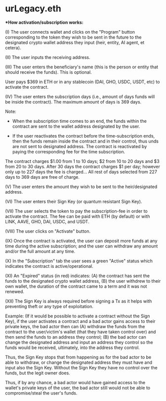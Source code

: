# urLegacy.eth

**\*How activation/subscription works:**

(I) The user connects wallet and clicks on the "Program" button corresponding to the token they wish to be sent in the future to the designated crypto wallet address they input (heir, entity, AI agent, et cetera).

(II) The user inputs the receiving address.

(III) The user enters the beneficiary's name (this is the person or entity that should receive the funds). This is optional.

User pays $369 in ETH or in any stablecoin (DAI, GHO, USDC, USDT, etc) to activate the contract.

(IV) The user enters the subscription days (i.e., amount of days funds will be inside the contract). The maximum amount of days is 369 days.

Note:

- When the subscription time comes to an end, the funds within the contract are sent to the wallet address designated by the user.

- If the user reactivates the contract before the time-subscription ends, then the funds remain inside the contract and in their control, thus unds are not sent to designated address. The contract is reactivated by paying the corresponding fee for the time subscription.

The contract charges $1.00 from 1 to 10 days; $2 from 10 to 20 days and $3 from 20 to 30 days. After 30 days the contract charges $1 per day; however only up to 227 days the fee is charged... All rest of days selected from 227 days to 369 days are free of charge.

(V) The user enters the amount they wish to be sent to the heir/designated address.

(VI) The user enters their Sign Key (or quantum resistant Sign Key).

(VII) The user selects the token to pay the subscription-fee in order to activate the contract. The fee can be paid with ETH (by default) or with LINK, AAVE, GHO, DAI, USDC, and USDT.

(VIII) The user clicks on "Activate" button.

(IX) Once the contract is activated, the user can deposit more funds at any time during the active subscription; and the user can withdraw any amount and/or the full amount at any time.

(X) In the "Subscription" tab the user sees a green "Active" status which indicates the contract is active/operational.

(XI) An "Expired" status (in red) indicates: (A) the contract has sent the funds to the designated crypto wallet address, (B) the user withdrew to their own wallet, the duration of the contract came to a term and it was not renewed.

(XII) The Sign Key is always required before signing a Tx as it helps with preventing theft or any type of exploitation.

Example: (If it would be possible to activate a contract without the Sign Key), if the user activates a contract and a bad actor gains access to their private keys, the bad actor then can (A) withdraw the funds from the contract to the user/victim's wallet (that they have taken control over) and then send the funds to an address they control; (B) the bad actor can change the designated address and input an address they control so the funds would be received, ultimately, into the address they control.

Thus, the Sign Key stops that from happening as for the bad actor to be able to withdraw, or change the designated address they must have and input also the Sign Key. Without the Sign Key they have no control over the funds, but the legit owner does.

Thus, if by any chance, a bad actor would have gained access to the wallet's private keys of the user, the bad actor still would not be able to compromise/steal the user's funds.
